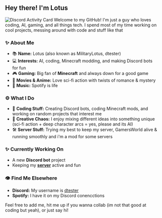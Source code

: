 ## Hey there! I'm Lotus 
![Discord Activity Card](http://api.dtester.xyz:3003/v2/card/user/591534252307513347?width=900&height=100)
Welcome to my GitHub! I'm just a guy who loves coding, AI, gaming, and all things tech. I spend most of my time working on cool projects, messing around with code and stuff like that

### ✨ About Me
- 📚 **Name:** Lotus (also known as MilitaryLotus, dtester)
- 💻 **Interests:** AI, coding, Minecraft modding, and making Discord bots for fun
- 🎮 **Gaming:** Big fan of **Minecraft** and always down for a good game
- 🎥 **Movies & Anime:** Love sci-fi action with twists of romance & mystery
- 🎵 **Music:** Spotify is life

### ⚙️ What I Do
- 📝 **Coding Stuff:** Creating Discord bots, coding Minecraft mods, and working on random projects that interest me
- 🎨 **Creative Chaos:** I enjoy mixing different ideas into something unique (sci-fi action + deep character arcs = yes, please and its AI)
- 🛠️ **Server Stuff:** Trying my best to keep my server, GamersWorld alive & running smoothly and i'm a mod for some servers

### ✨ Currently Working On
- A new **Discord bot** project
- Keeping my **[server](https://discord.gg/RBUwmddb7s)** active and fun

### 👁 Find Me Elsewhere
- **Discord:** My username is [dtester](https://discord.com/users/591534252307513347)
- **Spotify:** I have it on my Discord conencctions

Feel free to add me, hit me up if you wanna collab (im not that good at coding but yeah), or just say hi! 

